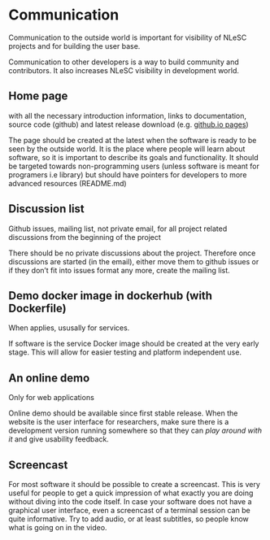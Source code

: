 # Communication

Communication to the outside world is important for visibility of NLeSC projects and for building
the user base.

Communication to other developers is a way to build community and contributors. It also increases
NLeSC visibility in development world.

## Home page

with all the necessary introduction information, links to documentation, source code (github) and latest release download (e.g. [github.io pages](https://pages.github.com/))

The page should be created at the latest when the software is ready to be seen by the outside world. It is the place where people will learn about software, so it is important to describe its goals and functionality.
It should be targeted towards non-programming users (unless software is meant for programers i.e library) but should have
pointers for developers to more advanced resources (README.md)

## Discussion list

Github issues, mailing list, not private email, for all project related
discussions from the beginning of the project

There should be no private discussions about the project. Therefore once discussions are started
(in the email), either move them to github issues or if they don’t fit into issues format any more,
create the mailing list.

## Demo docker image in dockerhub (with Dockerfile)

When applies, ususally for services.

If software is the service Docker image should be created at the very early stage. This will allow for easier testing and platform
independent use.

## An online demo

Only for web applications

Online demo should be available since first stable release.
When the website is the user interface for researchers, make sure there is a development version
running somewhere so that they can *play around with it* and give usability feedback.

## Screencast

For most software it should be possible to create a screencast. This is very useful for people to get a quick impression of what exactly you are doing without diving into the code itself. In case your software does not have a graphical user interface, even a screencast of a terminal session can be quite informative. Try to add audio, or at least subtitles, so people know what is going on in the video.


